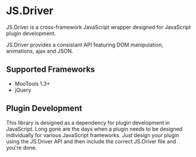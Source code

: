 # JS.Driver

JS.Driver is a cross-framework JavaScript wrapper designed for JavaScript plugin development.

JS.Driver provides a consistant API featuring DOM manipulation, animations, ajax and JSON.


## Supported Frameworks

- MooTools 1.3+
- jQuery


## Plugin Development

This library is designed as a dependency for plugin development in JavaScript. Long gone are the days when a plugin needs to be designed individually for various JavaScript frameworks. Just design your plugin using the JS.Driver API and then include the correct JS.Driver file and you're done.
